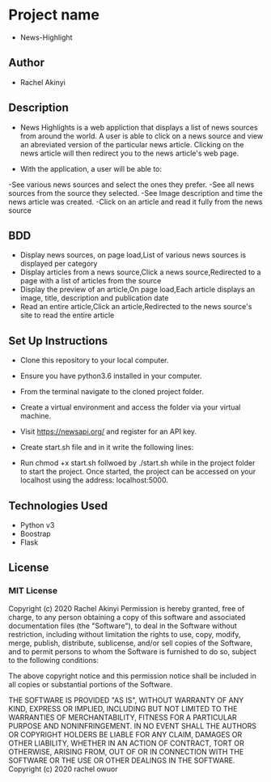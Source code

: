 # Project name
* News-Highlight

## Author
* Rachel Akinyi

## Description
* News Highlights is a web appliction that displays a list of news sources from around the world. A user is able to click on a news source and view an abreviated version of the particular news article. Clicking on the news article will then redirect you to the news article's web page.

* With the application, a user will be able to:

-See various news sources and select the ones they prefer. -See all news sources from the source they selected. -See Image description and time the news article was created. -Click on an article and read it fully from the news source

## BDD
* Display news sources, on page load,List of various news sources is displayed per category
* Display articles from a news source,Click a news source,Redirected to a page with a list of articles from the source
* Display the preview of an article,On page load,Each article displays an image, title, description and publication date
* Read an entire article,Click an article,Redirected to the news source's site to read the entire article
## Set Up Instructions
* Clone this repository to your local computer.

* Ensure you have python3.6 installed in your computer.
* From the terminal navigate to the cloned project folder.
* Create a virtual environment and access the folder via your virtual machine.
* Visit https://newsapi.org/ and register for an API key.
* Create start.sh file and in it write the following lines:
* Run chmod +x start.sh follwoed by ./start.sh while in the project folder to start the project.
Once started, the project can be accessed on your localhost using the address: localhost:5000.
## Technologies Used
* Python v3
* Boostrap
* Flask
## License
### MIT License
Copyright (c) 2020 Rachel Akinyi
Permission is hereby granted, free of charge, to any person obtaining a copy of this software and associated documentation files (the "Software"), to deal in the Software without restriction, including without limitation the rights to use, copy, modify, merge, publish, distribute, sublicense, and/or sell copies of the Software, and to permit persons to whom the Software is furnished to do so, subject to the following conditions:

The above copyright notice and this permission notice shall be included in all copies or substantial portions of the Software.

THE SOFTWARE IS PROVIDED "AS IS", WITHOUT WARRANTY OF ANY KIND, EXPRESS OR IMPLIED, INCLUDING BUT NOT LIMITED TO THE WARRANTIES OF MERCHANTABILITY, FITNESS FOR A PARTICULAR PURPOSE AND NONINFRINGEMENT. IN NO EVENT SHALL THE AUTHORS OR COPYRIGHT HOLDERS BE LIABLE FOR ANY CLAIM, DAMAGES OR OTHER LIABILITY, WHETHER IN AN ACTION OF CONTRACT, TORT OR OTHERWISE, ARISING FROM, OUT OF OR IN CONNECTION WITH THE SOFTWARE OR THE USE OR OTHER DEALINGS IN THE SOFTWARE. Copyright (c) 2020 rachel owuor

